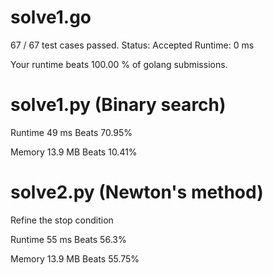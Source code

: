 # solve1.go

67 / 67 test cases passed.
Status: Accepted
Runtime: 0 ms

Your runtime beats 100.00 % of golang submissions.

# solve1.py (Binary search)

Runtime 49 ms Beats 70.95%

Memory 13.9 MB Beats 10.41%

# solve2.py (Newton's method)

Refine the stop condition

Runtime 55 ms Beats 56.3%

Memory 13.9 MB Beats 55.75%
